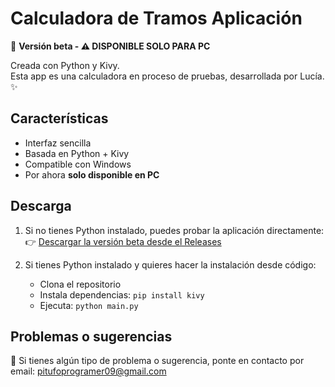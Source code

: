 # Calculadora de Tramos Aplicación
   
🔧 **Versión beta - ⚠️ DISPONIBLE SOLO PARA PC**   
   
Creada con Python y Kivy.   
Esta app es una calculadora en proceso de pruebas, desarrollada por Lucía. ✨ 

## Características 
- Interfaz sencilla
- Basada en Python + Kivy
- Compatible con Windows   
- Por ahora **solo disponible en PC**

## Descarga
1. Si no tienes Python instalado, puedes probar la aplicación directamente:   
👉 [Descargar la versión beta desde el Releases](https://github.com/LuciaNebula5/Calculadora-de-Tramos/releases/tag/v1.0.0)

2. Si tienes Python instalado y quieres hacer la instalación desde código:
   - Clona el repositorio   
   - Instala dependencias: `pip install kivy`  
   - Ejecuta: `python main.py` 

## Problemas o sugerencias
🧩 Si tienes algún tipo de problema o sugerencia, ponte en contacto por email: pitufoprogramer09@gmail.com





